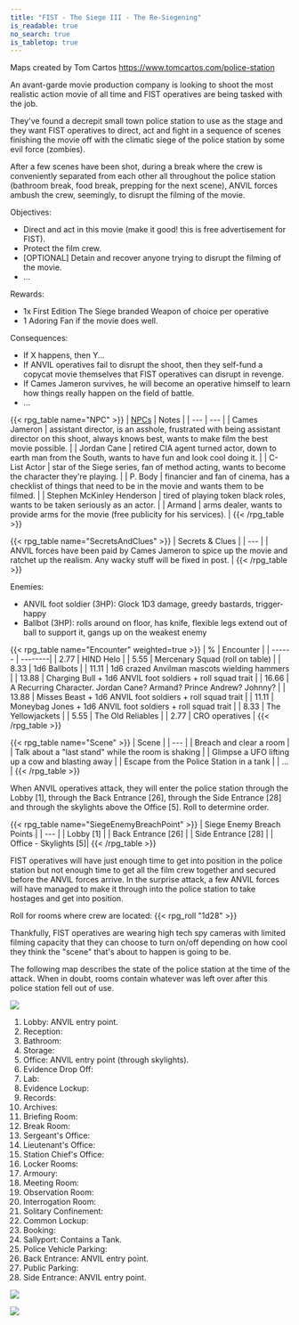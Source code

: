 ```yaml
---
title: "FIST - The Siege III - The Re-Siegening"
is_readable: true
no_search: true
is_tabletop: true
---
```


Maps created by Tom Cartos https://www.tomcartos.com/police-station

An avant-garde movie production company is looking to shoot the most realistic action movie of all time and FIST operatives are being tasked with the job.

<!--more-->

They've found a decrepit small town police station to use as the stage and they want FIST operatives to direct, act and fight in a sequence of scenes finishing the movie off with the climatic siege of the police station by some evil force (zombies).

After a few scenes have been shot, during a break where the crew is conveniently separated from each other all throughout the police station (bathroom break, food break, prepping for the next scene), ANVIL forces ambush the crew, seemingly, to disrupt the filming of the movie.


Objectives:
- Direct and act in this movie (make it good! this is free advertisement for FIST).
- Protect the film crew.
- [OPTIONAL] Detain and recover anyone trying to disrupt the filming of the movie.
- ...

Rewards:
- 1x First Edition The Siege branded Weapon of choice per operative
- 1 Adoring Fan if the movie does well.

Consequences:
- If X happens, then Y...
- If ANVIL operatives fail to disrupt the shoot, then they self-fund a copycat movie themselves that FIST operatives can disrupt in revenge.
- If Cames Jameron survives, he will become an operative himself to learn how things really happen on the field of battle.
- ...

{{< rpg_table name="NPC" >}}
| [NPCs](/tabletop/fist/npcs) | Notes |
| --- | --- |
| Cames Jameron | assistant director, is an asshole, frustrated with being assistant director on this shoot, always knows best, wants to make film the best movie possible. |
| Jordan Cane | retired CIA agent turned actor, down to earth man from the South, wants to have fun and look cool doing it. |
| C-List Actor | star of the Siege series, fan of method acting, wants to become the character they're playing. |
| P. Body | financier and fan of cinema, has a checklist of things that need to be in the movie and wants them to be filmed. |
| Stephen McKinley Henderson | tired of playing token black roles, wants to be taken seriously as an actor. |
| Armand | arms dealer, wants to provide arms for the movie (free publicity for his services). |
{{< /rpg_table >}}

{{< rpg_table name="SecretsAndClues" >}}
| Secrets & Clues |
| --- |
| ANVIL forces have been paid by Cames Jameron to spice up the movie and ratchet up the realism. Any wacky stuff will be fixed in post. |
{{< /rpg_table >}}

Enemies:
- ANVIL foot soldier (3HP): Glock 1D3 damage, greedy bastards, trigger-happy 
- Ballbot (3HP): rolls around on floor, has knife, flexible legs extend out of ball to support it, gangs up on the weakest enemy

{{< rpg_table name="Encounter" weighted=true >}}
| % | Encounter |
| ------ | --------|
| 2.77 | HIND Helo |
| 5.55 | Mercenary Squad (roll on table) |
| 8.33 | 1d6 Ballbots |
| 11.11 | 1d6 crazed Anvilman mascots wielding hammers  |
| 13.88 | Charging Bull + 1d6 ANVIL foot soldiers + roll squad trait |
| 16.66 | A Recurring Character. Jordan Cane? Armand? Prince Andrew? Johnny? |
| 13.88 | Misses Beast + 1d6 ANVIL foot soldiers + roll squad trait |
| 11.11 | Moneybag Jones + 1d6 ANVIL foot soldiers + roll squad trait |
| 8.33 | The Yellowjackets |
| 5.55 | The Old Reliables  |
| 2.77 | CRO operatives |
{{< /rpg_table >}}

{{< rpg_table name="Scene" >}}
| Scene |
| ---   |
| Breach and clear a room |
| Talk about a "last stand" while the room is shaking |
| Glimpse a UFO lifting up a cow and blasting away |
| Escape from the Police Station in a tank |
| ... |
{{< /rpg_table >}}

When ANVIL operatives attack, they will enter the police station through the Lobby [1], through the Back Entrance [26], through the Side Entrance [28] and through the skylights above the Office [5]. Roll to determine order.

{{< rpg_table name="SiegeEnemyBreachPoint" >}}
| Siege Enemy Breach Points |
| ---   |
| Lobby [1] |
| Back Entrance [26] |
| Side Entrance [28] |
| Office - Skylights [5]|
{{< /rpg_table >}}

FIST operatives will have just enough time to get into position in the police station but not enough time to get all the film crew together and secured before the ANVIL forces arrive. In the surprise attack, a few ANVIL forces will have managed to make it through into the police station to take hostages and get into position.

Roll for rooms where crew are located: {{< rpg_roll "1d28" >}}

Thankfully, FIST operatives are wearing high tech spy cameras with limited filming capacity that they can choose to turn on/off depending on how cool they think the "scene" that's about to happen is going to be.

The following map describes the state of the police station at the time of the attack. When in doubt, rooms contain whatever was left over after this police station fell out of use.

![](/img/tabletop/fist/police_station_legend.jpg)

1. Lobby: ANVIL entry point.
2. Reception:
3. Bathroom:
4. Storage:
5. Office: ANVIL entry point (through skylights).
6. Evidence Drop Off:
7. Lab:
8. Evidence Lockup:
9. Records:
10. Archives:
11. Briefing Room:
12. Break Room:
13. Sergeant's Office:
14. Lieutenant's Office:
15. Station Chief's Office:
16. Locker Rooms:
17. Armoury:
18. Meeting Room:
19. Observation Room:
20. Interrogation Room:
21. Solitary Confinement:
22. Common Lockup:
23. Booking:
24. Sallyport: Contains a Tank.
25. Police Vehicle Parking:
26. Back Entrance: ANVIL entry point.
27. Public Parking:
28. Side Entrance: ANVIL entry point.

![](/img/tabletop/fist/police_station.jpg)


![](/img/tabletop/fist/police_station_roof.jpg)